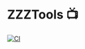 # ZZZTools 📺

[![CI](https://github.com/wookay/ZZZTools.jl/actions/workflows/actions.yml/badge.svg)](https://github.com/wookay/ZZZTools.jl/actions/workflows/actions.yml)
